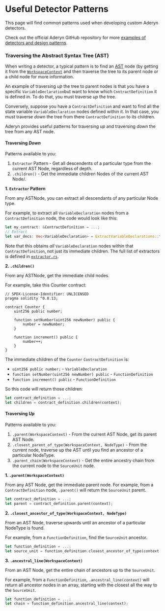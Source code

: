 # Useful Detector Patterns

This page will find common patterns used when developing custom Aderyn detectors.

Check out the official Aderyn GitHub repository for more [examples of detectors and design patterns](https://github.com/Cyfrin/aderyn/tree/dev/aderyn\_core/src/detect).&#x20;

### Traversing the Abstract Syntax Tree (AST)

When writing a detector, a typical pattern is to find an [AST](what-is-an-ast.md) node (by getting it from the [`WorkspaceContext`](detectors-api-reference/workspacecontext.md) and then traverse the tree to its parent node or a child node for more information.

An example of traversing _up_ the tree to parent nodes is that you have a specific `VariableDeclaration`but want to know which `ContractDefinition` it is defined in. To do that, you must traverse _up_ the tree.

Conversely, suppose you have a `ContractDefinition` and want to find all the state variable `VariableDeclaration` nodes defined within it. In that case, you must traverse _down_ the tree from there `ContractDefinition` to its children.

Aderyn provides useful patterns for traversing _up_ and traversing _down_ the tree from any AST node.

#### Traversing _Down_

Patterns available to you:

1. `Extractor` Pattern - Get all descendents of a particular type from the current AST Node, regardless of depth.
2. `.children()` - Get the immediate children Nodes of the current AST Node/.

**1. `Extractor` Pattern**

From any ASTNode, you can extract all descendants of any particular Node type.

For example, to extract all `VariableDeclaration` nodes from a `ContractDefinition` node, the code would look like this:

```rust
let my_contract: &ContractDefinition = ...;
// Extract
let var_decs: Vec<VariableDeclaration> = ExtractVariableDeclarations::from(my_contract).extracted;
```

Note that this obtains _all_ `VariableDeclaration` nodes within that `ContractDefinition`, not just its immediate children. The full list of extractors is defined in [`extractor.rs`](https://github.com/Cyfrin/aderyn/blob/dev/aderyn\_core/src/context/browser/extractor.rs).

**2. `.children()`**

From any ASTNode, get the immediate child nodes.

For example, take this Counter contract:&#x20;

```solidity
// SPDX-License-Identifier: UNLICENSED
pragma solidity ^0.8.13;

contract Counter {
    uint256 public number;

    function setNumber(uint256 newNumber) public {
        number = newNumber;
    }

    function increment() public {
        number++;
    }
}
```

The immediate children of the `Counter` `ContractDefinition` is:

* `uint256 public number;` - `VariableDeclaration`
* `function setNumber(uint256 newNumber) public` - `FunctionDefinition`
* `function increment() public` - `FunctionDefinition`

So this code will return those children:

```rust
let contract_definition = ...;
let children = contract_definition.children(context);
```

#### Traversing _Up_&#x20;

Patterns available to you:

1. `.parent(WorkspaceContext)` - From the current AST Node, get its parent AST Node.
2. `.closest_parent_of_type(WorkspaceContext, NodeType)` - From the current node, traverse up the AST until you find an ancestor of a particular NodeType.
3. `.parent_chain(WorkspaceContext)` - Get the entire ancestry chain from the current node to the `SourceUnit` node.

**1. `.parent(WorkspaceContext)`**

From any AST Node, get the immediate parent node. For example, from a `ContractDefinition` node, `.parent()` will return the `SourceUnit` parent.

```rust
let contract_definition = ...;
let parent = contract_definition.parent(context);
```

**2. `.closest_ancestor_of_type(WorkspaceContext, NodeType)`**

From an AST Node, traverse upwards until an ancestor of a particular NodeType is found.

For example, from a `FunctionDefinition`, find the `SourceUnit` ancestor.

```rust
let function_definition = ...;
let source_unit = function_definition.closest_ancestor_of_type(context, NodeType::SourceUnit);
```

**3. `.ancestral_line(WorkspaceContext)`**

From an AST Node, get the entire chain of ancestors up to the `SourceUnit`.

For example, from a `FunctionDefinition`, `.ancestral_line(context)` will return all ancestor nodes in an array, starting with the closest all the way to the `SourceUnit`.

```rust
let function_definition = ...;
let chain = function_definition.ancestral_line(context);
```
